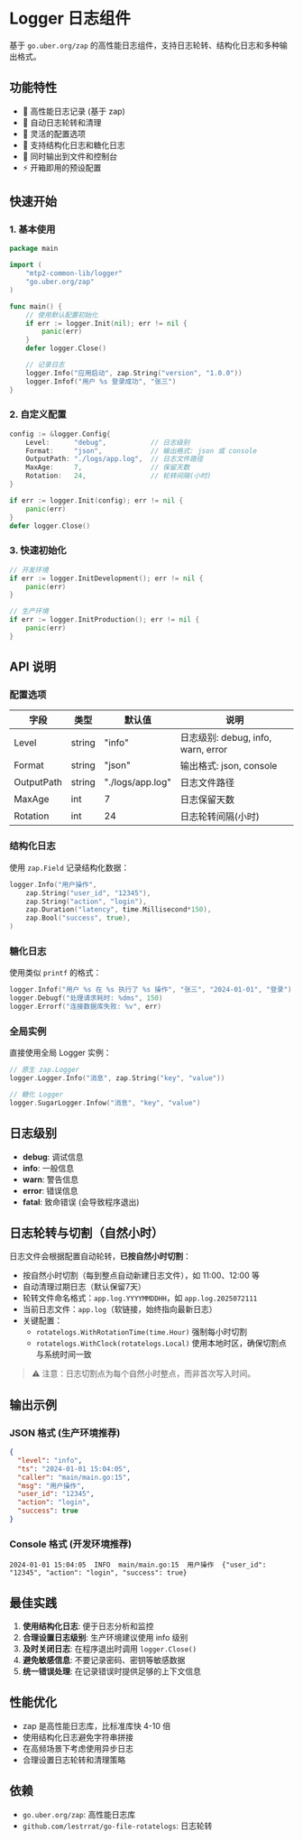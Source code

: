 # Logger 日志组件

基于 `go.uber.org/zap` 的高性能日志组件，支持日志轮转、结构化日志和多种输出格式。

## 功能特性

- 🚀 高性能日志记录 (基于 zap)
- 📁 自动日志轮转和清理
- 🔧 灵活的配置选项
- 📝 支持结构化日志和糖化日志
- 🎯 同时输出到文件和控制台
- ⚡ 开箱即用的预设配置

## 快速开始

### 1. 基本使用

```go
package main

import (
    "mtp2-common-lib/logger"
    "go.uber.org/zap"
)

func main() {
    // 使用默认配置初始化
    if err := logger.Init(nil); err != nil {
        panic(err)
    }
    defer logger.Close()

    // 记录日志
    logger.Info("应用启动", zap.String("version", "1.0.0"))
    logger.Infof("用户 %s 登录成功", "张三")
}
```

### 2. 自定义配置

```go
config := &logger.Config{
    Level:      "debug",           // 日志级别
    Format:     "json",            // 输出格式: json 或 console
    OutputPath: "./logs/app.log",  // 日志文件路径
    MaxAge:     7,                 // 保留天数
    Rotation:   24,                // 轮转间隔(小时)
}

if err := logger.Init(config); err != nil {
    panic(err)
}
defer logger.Close()
```

### 3. 快速初始化

```go
// 开发环境
if err := logger.InitDevelopment(); err != nil {
    panic(err)
}

// 生产环境
if err := logger.InitProduction(); err != nil {
    panic(err)
}
```

## API 说明

### 配置选项

| 字段 | 类型 | 默认值 | 说明 |
|------|------|--------|------|
| Level | string | "info" | 日志级别: debug, info, warn, error |
| Format | string | "json" | 输出格式: json, console |
| OutputPath | string | "./logs/app.log" | 日志文件路径 |
| MaxAge | int | 7 | 日志保留天数 |
| Rotation | int | 24 | 日志轮转间隔(小时) |

### 结构化日志

使用 `zap.Field` 记录结构化数据：

```go
logger.Info("用户操作",
    zap.String("user_id", "12345"),
    zap.String("action", "login"),
    zap.Duration("latency", time.Millisecond*150),
    zap.Bool("success", true),
)
```

### 糖化日志

使用类似 `printf` 的格式：

```go
logger.Infof("用户 %s 在 %s 执行了 %s 操作", "张三", "2024-01-01", "登录")
logger.Debugf("处理请求耗时: %dms", 150)
logger.Errorf("连接数据库失败: %v", err)
```

### 全局实例

直接使用全局 Logger 实例：

```go
// 原生 zap.Logger
logger.Logger.Info("消息", zap.String("key", "value"))

// 糖化 Logger
logger.SugarLogger.Infow("消息", "key", "value")
```

## 日志级别

- **debug**: 调试信息
- **info**: 一般信息  
- **warn**: 警告信息
- **error**: 错误信息
- **fatal**: 致命错误 (会导致程序退出)

## 日志轮转与切割（自然小时）

日志文件会根据配置自动轮转，**已按自然小时切割**：

- 按自然小时切割（每到整点自动新建日志文件），如 11:00、12:00 等
- 自动清理过期日志（默认保留7天）
- 轮转文件命名格式：`app.log.YYYYMMDDHH`，如 `app.log.2025072111`
- 当前日志文件：`app.log`（软链接，始终指向最新日志）
- 关键配置：
  - `rotatelogs.WithRotationTime(time.Hour)` 强制每小时切割
  - `rotatelogs.WithClock(rotatelogs.Local)` 使用本地时区，确保切割点与系统时间一致

> ⚠️ 注意：日志切割点为每个自然小时整点，而非首次写入时间。

## 输出示例

### JSON 格式 (生产环境推荐)

```json
{
  "level": "info",
  "ts": "2024-01-01 15:04:05",
  "caller": "main/main.go:15",
  "msg": "用户操作",
  "user_id": "12345",
  "action": "login",
  "success": true
}
```

### Console 格式 (开发环境推荐)

```text
2024-01-01 15:04:05  INFO  main/main.go:15  用户操作  {"user_id": "12345", "action": "login", "success": true}
```

## 最佳实践

1. **使用结构化日志**: 便于日志分析和监控
2. **合理设置日志级别**: 生产环境建议使用 info 级别
3. **及时关闭日志**: 在程序退出时调用 `logger.Close()`
4. **避免敏感信息**: 不要记录密码、密钥等敏感数据
5. **统一错误处理**: 在记录错误时提供足够的上下文信息

## 性能优化

- zap 是高性能日志库，比标准库快 4-10 倍
- 使用结构化日志避免字符串拼接
- 在高频场景下考虑使用异步日志
- 合理设置日志轮转和清理策略

## 依赖

- `go.uber.org/zap`: 高性能日志库
- `github.com/lestrrat/go-file-rotatelogs`: 日志轮转
